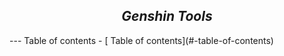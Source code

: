 <h2 align="center">
<i>Genshin Tools</i>
</h2>
---
Table of contents
- [ Table of contents](#-table-of-contents)
